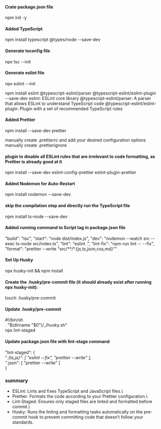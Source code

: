 #### Crate package.json file
npm init -y

#### Added TypeScript 
npm install typescript @types/node --save-dev

#### Generate tsconfig file
npx tsc --init

#### Generate eslint file
npx eslint --init

npm install eslint @typescript-eslint/parser @typescript-eslint/eslint-plugin --save-dev
    eslint: ESLint core library
    @typescript-eslint/parser: A parser that allows ESLint to understand TypeScript code
    @typescript-eslint/eslint-plugin: Plugin with a set of recommended TypeScript rules

#### Added Prettier
npm install --save-dev prettier

manually create .prettierrc and add your desired configuration options
manually create .prettierignore 

#### plugin to disable all ESLint rules that are irrelevant to code formatting, as Prettier is already good at it
npm install --save-dev eslint-config-prettier eslint-plugin-prettier

#### Added Nodemon for Auto-Restart
npm install nodemon --save-dev

####  skip the compilation step and directly run the TypeScript file 
npm install ts-node --save-dev


#### Added running command to Script tag in package.json file

"build": "tsc",
"start": "node dist/index.js",
"dev": "nodemon --watch src --exec ts-node src/index.ts",
"lint": "eslint .",
"lint-fix": "npm run lint -- --fix",
"format": "prettier --write \"src/**/*.{js,ts,json,css,md}\""

#### Set Up Husky
npx husky-init && npm install

#### Create the .husky/pre-commit file (it should already exist after running npx husky-init):
touch .husky/pre-commit

#### Update .husky/pre-commit
#!/bin/sh \
. "$(dirname "$0")/_/husky.sh" \
npx lint-staged

#### Update package.json file with lint-stage command 
"lint-staged": {\
  "*.{ts,js}": [
    "eslint --fix",
    "prettier --write"
  ],\
  "*.json": [
    "prettier --write"
  ]\
}

### summary

* ESLint: Lints and fixes TypeScript and JavaScript files.\
* Prettier: Formats the code according to your Prettier configuration.\
* Lint-Staged: Ensures only staged files are linted and formatted before commit.\
* Husky: Runs the linting and formatting tasks automatically on the pre-commit hook to prevent committing code that doesn’t follow your standards.

